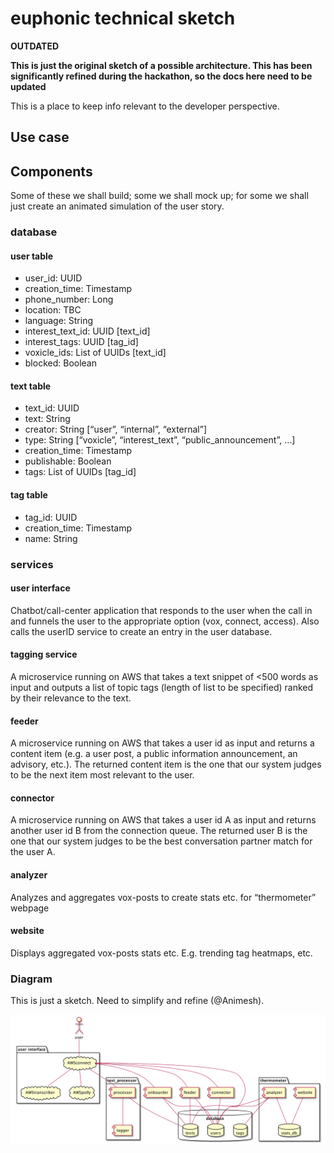 # euphonic technical sketch
 **OUTDATED** 
 
 **This is just the original sketch of a possible architecture. 
 This has been significantly refined during the hackathon, so the docs here need to be updated**
 
This is a place to keep info relevant to the developer perspective.

## Use case

## Components
Some of these we shall build; some we shall mock up; for some we shall just create an animated simulation of the user story.

### database

#### user table
- user_id: UUID
- creation_time: Timestamp
- phone_number: Long
- location: TBC
- language: String
- interest_text_id: UUID [text_id] 
- interest_tags: UUID [tag_id]
- voxicle_ids: List of UUIDs  [text_id]
- blocked: Boolean

#### text table

- text_id: UUID
- text: String
- creator: String [“user”, “internal”, “external”]
- type: String [“voxicle”, “interest_text”, “public_announcement”, …]
- creation_time: Timestamp 
- publishable: Boolean
- tags: List of UUIDs [tag_id]

#### tag table
- tag_id: UUID
- creation_time: Timestamp 
- name: String

### services

#### user interface
Chatbot/call-center application that responds to the user when the call in and funnels the user to the appropriate option (vox, connect, access). Also calls the userID service to create an entry in the user database.

#### tagging service
A microservice running on AWS that takes a text snippet of <500 words as input and outputs a list of topic tags (length of list to be specified) ranked by their relevance to the text.

#### feeder
A microservice running on AWS that takes a user id as input and returns a content item (e.g. a user post, a public information announcement, an advisory, etc.). The returned content item is the one that our system judges to be the next item most relevant to the user.

#### connector
A microservice running on AWS that takes a user id A as input and returns another user id B from the connection queue. The returned user B is the one that our system judges to be the best conversation partner match for the user A.

#### analyzer
Analyzes and aggregates vox-posts to create stats etc. for “thermometer” webpage

#### website
Displays aggregated vox-posts stats etc. E.g. trending tag heatmaps, etc.

### Diagram
This is just a sketch. Need to simplify and refine (@Animesh).

![system overview](component.png)